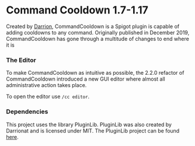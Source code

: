 # Command Cooldown 1.7-1.17

Created by [Darrion][Darrionat], CommandCooldown is a Spigot plugin is capable of adding cooldowns to any command. Originally published in December 2019,
CommandCooldown has gone through a multitude of changes to end where it is

### The Editor

To make CommandCooldown as intuitive as possible, the 2.2.0 refactor of CommandCooldown introduced a new GUI editor
where almost all administrative action takes place.

To open the editor use `/cc editor`.

### Dependencies

This project uses the library PluginLib. PluginLib was also created by Darrionat and is licensed under MIT. The
PluginLib project can be found [here][PluginLib].

<!-- Links -->
[Darrionat]: https://github.com/Darrionat
[PluginLib]: https://github.com/Darrionat/PluginLib